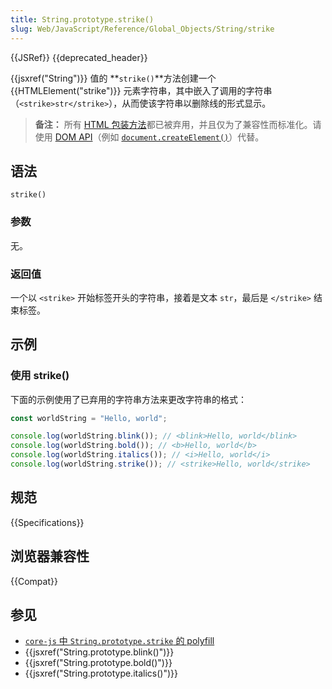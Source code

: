 ```yaml
---
title: String.prototype.strike()
slug: Web/JavaScript/Reference/Global_Objects/String/strike
---
```


{{JSRef}} {{deprecated_header}}

{{jsxref("String")}} 值的 **`strike()`**方法创建一个 {{HTMLElement("strike")}} 元素字符串，其中嵌入了调用的字符串（`<strike>str</strike>`），从而使该字符串以删除线的形式显示。

> **备注：** 所有 [HTML 包装方法](/zh-CN/docs/Web/JavaScript/Reference/Global_Objects/String#html_包装器方法)都已被弃用，并且仅为了兼容性而标准化。请使用 [DOM API](/zh-CN/docs/Web/API/Document_Object_Model)（例如 [`document.createElement()`](/zh-CN/docs/Web/API/Document/createElement)）代替。

## 语法

```js-nolint
strike()
```

### 参数

无。

### 返回值

一个以 `<strike>` 开始标签开头的字符串，接着是文本 `str`，最后是 `</strike>` 结束标签。

## 示例

### 使用 strike()

下面的示例使用了已弃用的字符串方法来更改字符串的格式：

```js
const worldString = "Hello, world";

console.log(worldString.blink()); // <blink>Hello, world</blink>
console.log(worldString.bold()); // <b>Hello, world</b>
console.log(worldString.italics()); // <i>Hello, world</i>
console.log(worldString.strike()); // <strike>Hello, world</strike>
```

## 规范

{{Specifications}}

## 浏览器兼容性

{{Compat}}

## 参见

- [`core-js` 中 `String.prototype.strike` 的 polyfill](https://github.com/zloirock/core-js#ecmascript-string-and-regexp)
- {{jsxref("String.prototype.blink()")}}
- {{jsxref("String.prototype.bold()")}}
- {{jsxref("String.prototype.italics()")}}

